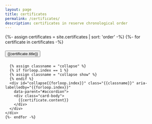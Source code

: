 ```yaml
---
layout: page
title: certificates
permalink: /certificates/
description: certificates in reserve chronological order
---
```


<div id="certificates">
  <div id="accordion">
    {%- assign certificates = site.certificates | sort: 'order' -%}
    {%- for certificate in certificates -%}
    <div class="card">
      <div class="card-header" id="{{forloop.index}}">
        <h5 class="mb-0">
          <button class="btn btn-link" data-toggle="collapse" data-target="#collapse{{forloop.index}}"
            aria-expanded="true" aria-controls="collapse{{forloop.index}}">
            {{certificate.title}}
          </button>
        </h5>
      </div>

      {% assign classname = "collapse" %}
      {% if forloop.index == 1 %}
      {% assign classname = "collapse show" %}
      {% endif %}
      <div id="collapse{{forloop.index}}" class="{{classname}}" aria-labelledby="{{forloop.index}}"
        data-parent="#accordion">
        <div class="card-body">
          {{certificate.content}}
        </div>
      </div>
    </div>
    {%- endfor -%}
  </div>
</div>
